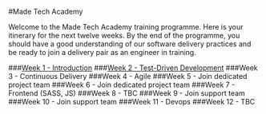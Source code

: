 #Made Tech Academy

Welcome to the Made Tech Academy training programme. Here is your itinerary for the next twelve weeks. By the end of the programme, you should have a good understanding of our software delivery practices and be ready to join a delivery pair as an engineer in training.

###[Week 1 - Introduction](learn/00_introduction.md)
###[Week 2 - Test-Driven Development](learn/01_tdd.md)
###Week 3 - Continuous Delivery
###Week 4 - Agile
###Week 5 - Join dedicated project team
###Week 6 - Join dedicated project team
###Week 7 - Frontend (SASS, JS)
###Week 8 - TBC
###Week 9 - Join support team
###Week 10 - Join support team
###Week 11 - Devops
###Week 12 - TBC



